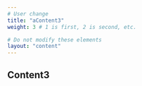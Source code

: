 ```yaml
---
# User change
title: "aContent3"
weight: 3 # 1 is first, 2 is second, etc.

# Do not modify these elements
layout: "content"
---
```


## Content3